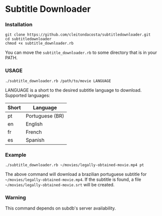 # Subtitle Downloader

### Installation

```
git clone https://github.com/cleitondacosta/subtitledownloader.git
cd subtitledownloader
chmod +x subtitle_downloader.rb
```

You can move the `subtitle_downloader.rb` to some directory that is in
your PATH.

### USAGE

```
./subtitle_downloader.rb /path/to/movie LANGUAGE
```

LANGUAGE is a short to the desired subtitle language to download.
Supported languages:

| Short  | Language         |
| ------ | ---------------- |
| pt     | Portuguese (BR)  |
| en     | English          |
| fr     | French           |
| es     | Spanish          |

### Example

```
./subtitle_downloader.rb ~/movies/legally-obtained-movie.mp4 pt
```

The above command will download a brazilian portuguese subtitle for
`~/movies/legally-obtained-movie.mp4`. If the subtitle is found, a file
`~/movies/legally-obtained-movie.srt` will be created.

### Warning

This command depends on subdb's server availability.
